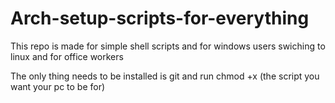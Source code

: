 # Arch-setup-scripts-for-everything
This repo is made for simple shell scripts and for windows users swiching to linux and for office workers

The only thing needs to be installed is git and run chmod +x (the script you want your pc to be for)
